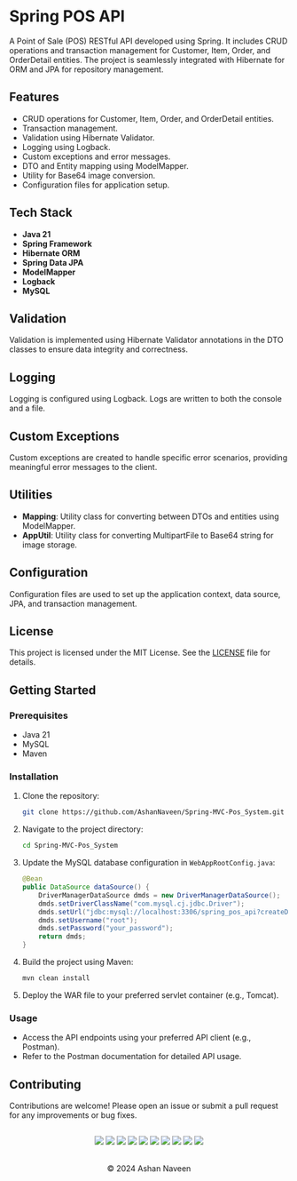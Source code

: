 # Spring POS API

A Point of Sale (POS) RESTful API developed using Spring. It includes CRUD operations and transaction management for Customer, Item, Order, and OrderDetail entities. The project is seamlessly integrated with Hibernate for ORM and JPA for repository management.

## Features

- CRUD operations for Customer, Item, Order, and OrderDetail entities.
- Transaction management.
- Validation using Hibernate Validator.
- Logging using Logback.
- Custom exceptions and error messages.
- DTO and Entity mapping using ModelMapper.
- Utility for Base64 image conversion.
- Configuration files for application setup.

## Tech Stack

- **Java 21**
- **Spring Framework**
- **Hibernate ORM**
- **Spring Data JPA**
- **ModelMapper**
- **Logback**
- **MySQL**

## Validation

Validation is implemented using Hibernate Validator annotations in the DTO classes to ensure data integrity and correctness.

## Logging

Logging is configured using Logback. Logs are written to both the console and a file.

## Custom Exceptions

Custom exceptions are created to handle specific error scenarios, providing meaningful error messages to the client.

## Utilities

- **Mapping**: Utility class for converting between DTOs and entities using ModelMapper.
- **AppUtil**: Utility class for converting MultipartFile to Base64 string for image storage.

## Configuration

Configuration files are used to set up the application context, data source, JPA, and transaction management.

## License

This project is licensed under the MIT License. See the [LICENSE](LICENSE) file for details.

## Getting Started

### Prerequisites

- Java 21
- MySQL
- Maven

### Installation

1. Clone the repository:
    ```sh
    git clone https://github.com/AshanNaveen/Spring-MVC-Pos_System.git
    ```
2. Navigate to the project directory:
    ```sh
    cd Spring-MVC-Pos_System
    ```
3. Update the MySQL database configuration in `WebAppRootConfig.java`:
    ```java
    @Bean
    public DataSource dataSource() {
        DriverManagerDataSource dmds = new DriverManagerDataSource();
        dmds.setDriverClassName("com.mysql.cj.jdbc.Driver");
        dmds.setUrl("jdbc:mysql://localhost:3306/spring_pos_api?createDatabaseIfNotExist=true");
        dmds.setUsername("root");
        dmds.setPassword("your_password");
        return dmds;
    }
    ```
4. Build the project using Maven:
    ```sh
    mvn clean install
    ```
5. Deploy the WAR file to your preferred servlet container (e.g., Tomcat).

### Usage

- Access the API endpoints using your preferred API client (e.g., Postman).
- Refer to the Postman documentation for detailed API usage.

## Contributing

Contributions are welcome! Please open an issue or submit a pull request for any improvements or bug fixes.

##
<div align="center">
<a href="https://github.com/AshanNaveen" target="_blank"><img src = "https://img.shields.io/badge/GitHub-100000?style=for-the-badge&logo=github&logoColor=white"></a>
<a href="https://git-scm.com/" target="_blank"><img src = "https://img.shields.io/badge/Git-100000?style=for-the-badge&logo=git&logoColor=white"></a>
<a href="https://spring.io/projects/spring-framework" target="_blank"><img src = "https://img.shields.io/badge/Spring_Framework-100000?style=for-the-badge&logo=spring&logoColor=white"></a>
<a href="https://spring.io/projects/spring-data-jpa" target="_blank"><img src = "https://img.shields.io/badge/Spring_Data_JPA-100000?style=for-the-badge&logo=spring&logoColor=white"></a>
<a href="https://hibernate.org/orm/" target="_blank"><img src = "https://img.shields.io/badge/Hibernate-100000?style=for-the-badge&logo=Hibernate&logoColor=white"></a>
<a href="https://tomcat.apache.org/" target="_blank"><img src = "https://img.shields.io/badge/Tomcat-100000?style=for-the-badge&logo=apachetomcat&logoColor=white"></a>
<a href="https://logback.qos.ch/documentation.html" target="_blank"><img src = "https://img.shields.io/badge/Logback-100000?style=for-the-badge&logo=ko-fi&logoColor=white"></a>
<a href="https://maven.apache.org/download.cgi" target="_blank"><img src = "https://img.shields.io/badge/Maven-100000?style=for-the-badge&logo=apachemaven&logoColor=white"></a>
<a href="https://www.mysql.com/downloads/" target="_blank"><img src = "https://img.shields.io/badge/Mysql-100000?style=for-the-badge&logo=mysql&logoColor=white"></a>
<a href="https://www.postman.com/downloads/" target="_blank"><img src = "https://img.shields.io/badge/Postman-100000?style=for-the-badge&logo=Postman&logoColor=white"></a>
</div> <br>
<p align="center">
  &copy; 2024 Ashan Naveen
</p>